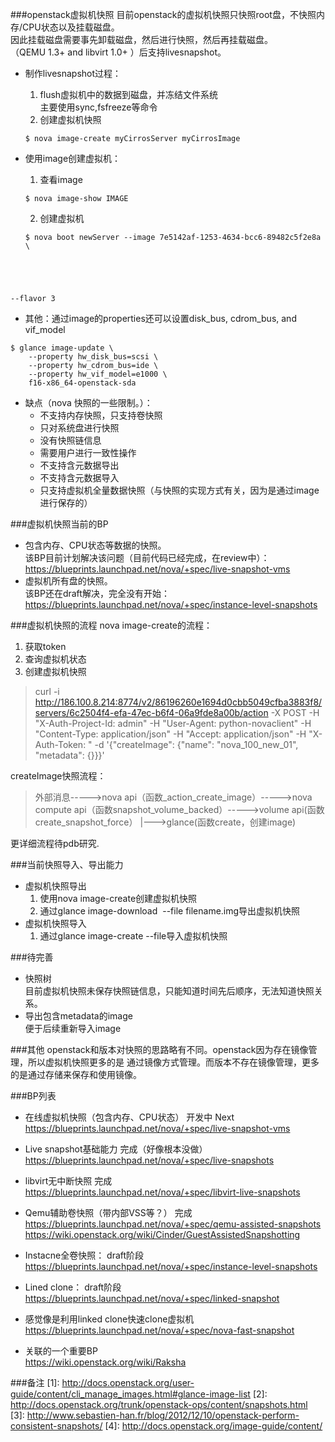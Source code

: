 ###openstack虚拟机快照
目前openstack的虚拟机快照只快照root盘，不快照内存/CPU状态以及挂载磁盘。  
因此挂载磁盘需要事先卸载磁盘，然后进行快照，然后再挂载磁盘。  
（QEMU 1.3+ and libvirt 1.0+ ）后支持livesnapshot。

+   制作livesnapshot过程：  
    1.  flush虚拟机中的数据到磁盘，并冻结文件系统    
    主要使用sync,fsfreeze等命令  
    2.  创建虚拟机快照  
    <pre><code>$ nova image-create myCirrosServer myCirrosImage</code></pre>

+   使用image创建虚拟机：  
    1.  查看image
    <pre><code>$ nova image-show IMAGE </code></pre> 
    2.  创建虚拟机
    <pre><code>$ nova boot newServer --image 7e5142af-1253-4634-bcc6-89482c5f2e8a \
   --flavor 3</code></pre>

+ 其他：通过image的properties还可以设置disk_bus, cdrom_bus, and vif_model       
<pre><code>$ glance image-update \
    --property hw_disk_bus=scsi \
    --property hw_cdrom_bus=ide \
    --property hw_vif_model=e1000 \
    f16-x86_64-openstack-sda
</code></pre>

+ 缺点（nova 快照的一些限制。）：  
    +  不支持内存快照，只支持卷快照 
    +  只对系统盘进行快照 
    +  没有快照链信息 
    +  需要用户进行一致性操作 
    +  不支持含元数据导出 
    +  不支持含元数据导入
    +  只支持虚拟机全量数据快照（与快照的实现方式有关，因为是通过image进行保存的）


###虚拟机快照当前的BP
-  包含内存、CPU状态等数据的快照。  
该BP目前计划解决该问题（目前代码已经完成，在review中）：  
https://blueprints.launchpad.net/nova/+spec/live-snapshot-vms  
-  虚拟机所有盘的快照。  
该BP还在draft解决，完全没有开始：  
https://blueprints.launchpad.net/nova/+spec/instance-level-snapshots

###虚拟机快照的流程
nova image-create的流程：  
1.  获取token  
2.  查询虚拟机状态  
3.  创建虚拟机快照  
>curl -i http://186.100.8.214:8774/v2/86196260e1694d0cbb5049cfba3883f8/servers/6c2504f4-efa-47ec-b6f4-06a9fde8a00b/action -X POST -H "X-Auth-Project-Id: admin" -H "User-Agent: python-novaclient" -H "Content-Type: application/json" -H "Accept: application/json" -H "X-Auth-Token: " -d '{"createImage": {"name": "nova_100_new_01", "metadata": {}}}'

createImage快照流程：  
>外部消息----->nova api（函数_action_create_image）----->nova compute api（函数snapshot_volume_backed）----->volume api(函数create_snapshot_force）
            |--->glance(函数create，创建image)

更详细流程待pdb研究.



###当前快照导入、导出能力
+ 虚拟机快照导出
    1.  使用nova image-create创建虚拟机快照
    2.  通过glance image-download <Image ID> --file filename.img导出虚拟机快照
+ 虚拟机快照导入
    1.  通过glance image-create --file导入虚拟机快照

###待完善
+ 快照树  
  目前虚拟机快照未保存快照链信息，只能知道时间先后顺序，无法知道快照关系。
+ 导出包含metadata的image  
  便于后续重新导入image

###其他
openstack和版本对快照的思路略有不同。openstack因为存在镜像管理，所以虚拟机快照更多的是
通过镜像方式管理。而版本不存在镜像管理，更多的是通过存储来保存和使用镜像。

###BP列表
+ 在线虚拟机快照（包含内存、CPU状态）   开发中  Next  
https://blueprints.launchpad.net/nova/+spec/live-snapshot-vms
+ Live snapshot基础能力                                   完成（好像根本没做）  
https://blueprints.launchpad.net/nova/+spec/live-snapshots
+ libvirt无中断快照                                            完成  
https://blueprints.launchpad.net/nova/+spec/libvirt-live-snapshots
+ Qemu辅助卷快照（带内部VSS等？）               完成  
https://blueprints.launchpad.net/nova/+spec/qemu-assisted-snapshots
https://wiki.openstack.org/wiki/Cinder/GuestAssistedSnapshotting
+ Instacne全卷快照：                                        draft阶段  
https://blueprints.launchpad.net/nova/+spec/instance-level-snapshots
+ Lined clone：                                                 draft阶段  
https://blueprints.launchpad.net/nova/+spec/linked-snapshot
+ 感觉像是利用linked clone快速clone虚拟机  
https://blueprints.launchpad.net/nova/+spec/nova-fast-snapshot

+ 关联的一个重要BP  
https://wiki.openstack.org/wiki/Raksha

###备注 
[1]: http://docs.openstack.org/user-guide/content/cli_manage_images.html#glance-image-list 
[2]: http://docs.openstack.org/trunk/openstack-ops/content/snapshots.html  
[3]: http://www.sebastien-han.fr/blog/2012/12/10/openstack-perform-consistent-snapshots/
[4]: http://docs.openstack.org/image-guide/content/




